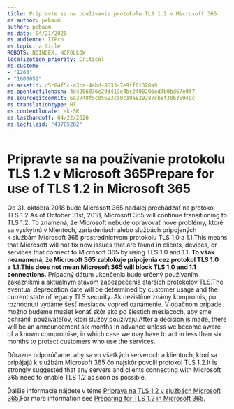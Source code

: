 ```yaml
---
title: Pripravte sa na používanie protokolu TLS 1.2 v Microsoft 365
ms.author: pebaum
author: pebaum
ms.date: 04/21/2020
ms.audience: ITPro
ms.topic: article
ROBOTS: NOINDEX, NOFOLLOW
localization_priority: Critical
ms.custom:
- "1266"
- "1600052"
ms.assetid: d5c84f5c-a3ca-4abd-8633-7e9ff01328a9
ms.openlocfilehash: 4d4206036e293419e4bc2400296ed4b0bd67e0f7
ms.sourcegitcommit: 6a3748f5c05693ca0c19a829287cb8f30635940c
ms.translationtype: HT
ms.contentlocale: sk-SK
ms.lasthandoff: 04/22/2020
ms.locfileid: "43785282"
---
```

# <a name="prepare-for-use-of-tls-12-in-microsoft-365"></a><span data-ttu-id="5c314-102">Pripravte sa na používanie protokolu TLS 1.2 v Microsoft 365</span><span class="sxs-lookup"><span data-stu-id="5c314-102">Prepare for use of TLS 1.2 in Microsoft 365</span></span>

<span data-ttu-id="5c314-103">Od 31. októbra 2018 bude Microsoft 365 naďalej prechádzať na protokol TLS 1.2.</span><span class="sxs-lookup"><span data-stu-id="5c314-103">As of October 31st, 2018, Microsoft 365 will continue transitioning to TLS 1.2.</span></span> <span data-ttu-id="5c314-104">To znamená, že Microsoft nebude opravovať nové problémy, ktoré sa vyskytnú v klientoch, zariadeniach alebo službách pripojených k službám Microsoft 365 prostredníctvom protokolu TLS 1.0 a 1.1.</span><span class="sxs-lookup"><span data-stu-id="5c314-104">This means that Microsoft will not fix new issues that are found in clients, devices, or services that connect to Microsoft 365 by using TLS 1.0 and 1.1.</span></span> <span data-ttu-id="5c314-105">**To však neznamená, že Microsoft 365 zablokuje pripojenia cez protokol TLS 1.0 a 1.1.**</span><span class="sxs-lookup"><span data-stu-id="5c314-105">**This does not mean Microsoft 365 will block TLS 1.0 and 1.1 connections.**</span></span> <span data-ttu-id="5c314-106">Prípadný dátum ukončenia bude určený používaním zákazníkmi a aktuálnym stavom zabezpečenia starších protokolov TLS.</span><span class="sxs-lookup"><span data-stu-id="5c314-106">The eventual deprecation date will be determined by customer usage and the current state of legacy TLS security.</span></span> <span data-ttu-id="5c314-107">Ak nezistíme známy kompromis, po rozhodnutí vydáme šesť mesiacov vopred oznámenie. V opačnom prípade možno budeme musieť konať skôr ako po šiestich mesiacoch, aby sme ochránili používateľov, ktorí služby používajú.</span><span class="sxs-lookup"><span data-stu-id="5c314-107">After a decision is made, there will be an announcement six months in advance unless we become aware of a known compromise, in which case we may have to act in less than six months to protect customers who use the services.</span></span>
  
<span data-ttu-id="5c314-108">Dôrazne odporúčame, aby sa vo všetkých serveroch a klientoch, ktorí sa pripájajú k službám Microsoft 365 čo najskôr povolil protokol TLS 1.2.</span><span class="sxs-lookup"><span data-stu-id="5c314-108">It is strongly suggested that any servers and clients connecting with Microsoft 365 need to enable TLS 1.2 as soon as possible.</span></span>
  
<span data-ttu-id="5c314-109">Ďalšie informácie nájdete v téme [Príprava na TLS 1.2 v službách Microsoft 365.](https://support.microsoft.com/help/4057306/preparing-for-tls-1-2-in-office-365)</span><span class="sxs-lookup"><span data-stu-id="5c314-109">For more information see [Preparing for TLS 1.2 in Microsoft 365.](https://support.microsoft.com/help/4057306/preparing-for-tls-1-2-in-office-365)</span></span>
  
